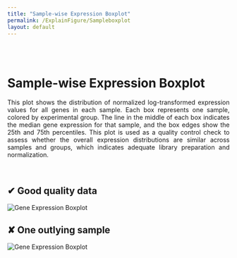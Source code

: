 ```yaml
---
title: "Sample-wise Expression Boxplot"
permalink: /ExplainFigure/Sampleboxplot
layout: default
---
```

<br>
<br>
<div class="container px-1">
<div class="row">
  <div class="col-sm-12 px-3">
	  <div class="jumbotron p-5 h-100" style="text-align: justify">
		  <h1><b>Sample-wise Expression Boxplot</b></h1>
		    <p>This plot shows the distribution of normalized log-transformed expression values for all genes in each sample. 
		    Each box represents one sample, colored by experimental group. The line in the middle of each box indicates the median gene expression for that sample, 
		    and the box edges show the 25th and 75th percentiles.
		    This plot is used as a quality control check to assess whether the overall expression distributions are similar across samples and groups, 
		    which indicates adequate library preparation and normalization.</p>
	  </div>
  </div>
 </div>
<br>
<div class="row">
  <div class="col-sm-6 px-3">
	     <div class="jumbotron p-5 h-100 bg-white border">
	     <h2>&#10004; Good quality data</h2>
      <img 
        src="{{ '/assets/img/ExplainFigure/SampleBoxplot_good.png' | relative_url }}" 
        alt = "Gene Expression Boxplot"
        style="border: none;" 
        title="Gene Expression Boxplot">
    </div>
  </div>
   <div class="col-sm-6 px-3">
	     <div class="jumbotron p-5 h-100 bg-white border">
	     <h2>&#10008; One outlying sample</h2>
      <img 
        src="{{ '/assets/img/ExplainFigure/SampleBoxplot_bad.png' | relative_url }}" 
        alt = "Gene Expression Boxplot"
        style="border: none;" 
        title="Gene Expression Boxplot">
    </div>
  </div>
</div>
</div>
<br>




